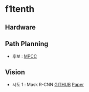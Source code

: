 # f1tenth

## Hardware

## Path Planning

- 후보 : [MPCC](https://github.com/alexliniger/MPCC)

## Vision

- 시도 1 : Mask R-CNN [GITHUB](https://github.com/facebookresearch/detectron) [Paper](https://arxiv.org/pdf/1703.06870.pdf)

